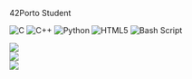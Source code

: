 42Porto Student


![C](https://img.shields.io/badge/c-%2300599C.svg?style=for-the-badge&logo=c&logoColor=white) ![C++](https://img.shields.io/badge/c++-%2300599C.svg?style=for-the-badge&logo=c%2B%2B&logoColor=white) ![Python](https://img.shields.io/badge/python-3670A0?style=for-the-badge&logo=python&logoColor=ffdd54) ![HTML5](https://img.shields.io/badge/html5-%23E34F26.svg?style=for-the-badge&logo=html5&logoColor=white) ![Bash Script](https://img.shields.io/badge/bash_script-%23121011.svg?style=for-the-badge&logo=gnu-bash&logoColor=white)

![](https://github-readme-stats.vercel.app/api?username=jvieira96&theme=radical&hide_border=false&include_all_commits=false&count_private=false)<br/>
![](https://nirzak-streak-stats.vercel.app/?user=jvieira96&theme=radical&hide_border=false)<br/>
![](https://github-readme-stats.vercel.app/api/top-langs/?username=jvieira96&theme=radical&hide_border=false&include_all_commits=false&count_private=false&layout=compact)

<!-- Proudly created with GPRM ( https://gprm.itsvg.in ) -->
